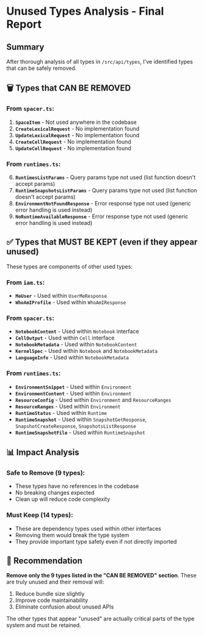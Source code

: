 # Unused Types Analysis - Final Report

## Summary
After thorough analysis of all types in `/src/api/types`, I've identified types that can be safely removed.

## 🗑️ Types that CAN BE REMOVED

### From `spacer.ts`:
1. **`SpaceItem`** - Not used anywhere in the codebase
2. **`CreateLexicalRequest`** - No implementation found
3. **`UpdateLexicalRequest`** - No implementation found
4. **`CreateCellRequest`** - No implementation found
5. **`UpdateCellRequest`** - No implementation found

### From `runtimes.ts`:
6. **`RuntimesListParams`** - Query params type not used (list function doesn't accept params)
7. **`RuntimeSnapshotsListParams`** - Query params type not used (list function doesn't accept params)
8. **`EnvironmentNotFoundResponse`** - Error response type not used (generic error handling is used instead)
9. **`NoRuntimeAvailableResponse`** - Error response type not used (generic error handling is used instead)

## ✅ Types that MUST BE KEPT (even if they appear unused)

These types are components of other used types:

### From `iam.ts`:
- **`MeUser`** - Used within `UserMeResponse`
- **`WhoAmIProfile`** - Used within `WhoAmIResponse`

### From `spacer.ts`:
- **`NotebookContent`** - Used within `Notebook` interface
- **`CellOutput`** - Used within `Cell` interface
- **`NotebookMetadata`** - Used within `NotebookContent`
- **`KernelSpec`** - Used within `Notebook` and `NotebookMetadata`
- **`LanguageInfo`** - Used within `NotebookMetadata`

### From `runtimes.ts`:
- **`EnvironmentSnippet`** - Used within `Environment`
- **`EnvironmentContent`** - Used within `Environment`
- **`ResourceConfig`** - Used within `Environment` and `ResourceRanges`
- **`ResourceRanges`** - Used within `Environment`
- **`RuntimeStatus`** - Used within `Runtime`
- **`RuntimeSnapshot`** - Used within `SnapshotGetResponse`, `SnapshotCreateResponse`, `SnapshotsListResponse`
- **`RuntimeSnapshotFile`** - Used within `RuntimeSnapshot`

## 📊 Impact Analysis

### Safe to Remove (9 types):
- These types have no references in the codebase
- No breaking changes expected
- Clean up will reduce code complexity

### Must Keep (14 types):
- These are dependency types used within other interfaces
- Removing them would break the type system
- They provide important type safety even if not directly imported

## 🎯 Recommendation

**Remove only the 9 types listed in the "CAN BE REMOVED" section**. These are truly unused and their removal will:
1. Reduce bundle size slightly
2. Improve code maintainability
3. Eliminate confusion about unused APIs

The other types that appear "unused" are actually critical parts of the type system and must be retained.
